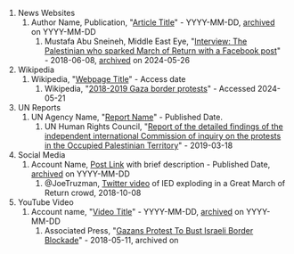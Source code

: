 1. News Websites
	1. Author Name, Publication, "[Article Title](link)" - YYYY-MM-DD, [archived](link) on YYYY-MM-DD
		1. Mustafa Abu Sneineh, Middle East Eye, "[Interview: The Palestinian who sparked March of Return with a Facebook post](https://www.middleeasteye.net/news/interview-palestinian-who-sparked-march-return-facebook-post)" - 2018-06-08, [archived](https://web.archive.org/web/2/https://www.middleeasteye.net/news/interview-palestinian-who-sparked-march-return-facebook-post) on 2024-05-26
2. Wikipedia
	1. Wikipedia, "[Webpage Title](link)" - Access date
		1. Wikipedia, "[2018-2019 Gaza border protests](https://en.wikipedia.org/wiki/2018%E2%80%932019_Gaza_border_protests)" - Accessed 2024-05-21
3. UN Reports
	1. UN Agency Name, "[Report Name]()" - Published Date.
		1.  UN Human Rights Council, "[Report of the detailed findings of the independent international Commission of inquiry on the protests in the Occupied Palestinian Territory](https://www.ohchr.org/sites/default/files/HRBodies/HRC/RegularSessions/Session40/Documents/A_HRC_40_74_CRP2.pdf)" - 2019-03-18
4. Social Media
	1. Account Name, [Post Link](link)  with brief description - Published Date, [archived](link) on YYYY-MM-DD
		1. @JoeTruzman, [Twitter video](https://x.com/JoeTruzman/status/1049356940189392897) of IED exploding in a Great March of Return crowd, 2018-10-08
5. YouTube Video
	1. Account name, "[Video Title](link)" - YYYY-MM-DD, [archived](link) on YYYY-MM-DD
		1. Associated Press, "[Gazans Protest To Bust Israeli Border Blockade](https://www.youtube.com/watch?v=6CxqQCfkoyA)" - 2018-05-11, archived on 